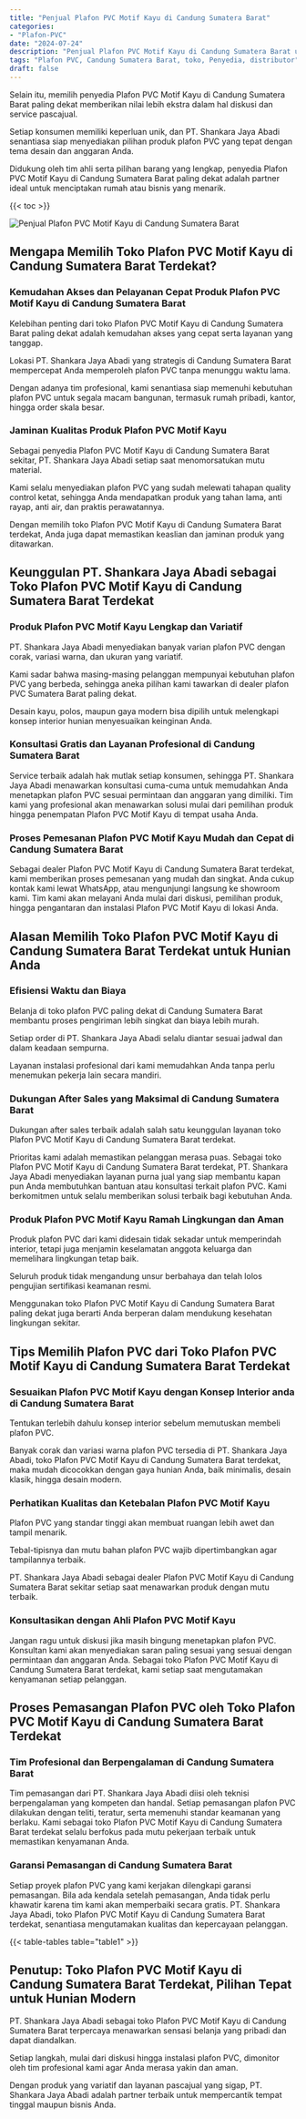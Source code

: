 ```yaml
---
title: "Penjual Plafon PVC Motif Kayu di Candung Sumatera Barat"
categories: 
- "Plafon-PVC"
date: "2024-07-24"
description: "Penjual Plafon PVC Motif Kayu di Candung Sumatera Barat untuk rumah, kantor, serta gerai. Produk terbaik, beragam motif, variasi warna modern, dengan layanan pemasangan oleh tim berpengalaman serta garansi resmi!|Jasa distribusi Plafon PVC Motif Kayu di Candung Sumatera Barat bagi kebutuhan tempat tinggal, perkantoran, maupun ritel, dengan material unggulan dan instalasi oleh tim berpengalaman serta jaminan resmi.|Alternatif Plafon PVC Motif Kayu di Candung Sumatera Barat yang andal untuk tempat tinggal, kantor, dan ritel, dengan material terbaik dan pemasangan oleh teknisi berpengalaman dan kepastian resmi.|Penyediaan Plafon PVC Motif Kayu di Candung Sumatera Barat bagi rumah, perkantoran, dan toko, dengan produk unggulan dan instalasi oleh tim profesional, dilengkapi dengan garansi resmi.}"
tags: "Plafon PVC, Candung Sumatera Barat, toko, Penyedia, distributor"
draft: false
---
```


Selain itu, memilih penyedia Plafon PVC Motif Kayu di Candung Sumatera Barat paling dekat memberikan nilai lebih ekstra dalam hal diskusi dan service pascajual.

Setiap konsumen memiliki keperluan unik, dan PT. Shankara Jaya Abadi senantiasa siap menyediakan pilihan produk plafon PVC yang tepat dengan tema desain dan anggaran Anda.

Didukung oleh tim ahli serta pilihan barang yang lengkap, penyedia Plafon PVC Motif Kayu di Candung Sumatera Barat paling dekat adalah partner ideal untuk menciptakan rumah atau bisnis yang menarik.

{{< toc >}}

![Penjual Plafon PVC Motif Kayu di Candung Sumatera Barat](/images/Plafon-PVC/Penjual-Plafon-PVC-Motif-Kayu-di-Candung-Sumatera-Barat.png)


## Mengapa Memilih Toko Plafon PVC Motif Kayu di Candung Sumatera Barat Terdekat?

### Kemudahan Akses dan Pelayanan Cepat Produk Plafon PVC Motif Kayu di Candung Sumatera Barat

Kelebihan penting dari toko Plafon PVC Motif Kayu di Candung Sumatera Barat paling dekat adalah kemudahan akses yang cepat serta layanan yang tanggap.

Lokasi PT. Shankara Jaya Abadi yang strategis di Candung Sumatera Barat mempercepat Anda memperoleh plafon PVC tanpa menunggu waktu lama.

Dengan adanya tim profesional, kami senantiasa siap memenuhi kebutuhan plafon PVC untuk segala macam bangunan, termasuk rumah pribadi, kantor, hingga order skala besar.

### Jaminan Kualitas Produk Plafon PVC Motif Kayu

Sebagai penyedia Plafon PVC Motif Kayu di Candung Sumatera Barat sekitar, PT. Shankara Jaya Abadi setiap saat menomorsatukan mutu material.

Kami selalu menyediakan plafon PVC yang sudah melewati tahapan quality control ketat, sehingga Anda mendapatkan produk yang tahan lama, anti rayap, anti air, dan praktis perawatannya.

Dengan memilih toko Plafon PVC Motif Kayu di Candung Sumatera Barat terdekat, Anda juga dapat memastikan keaslian dan jaminan produk yang ditawarkan.

## Keunggulan PT. Shankara Jaya Abadi sebagai Toko Plafon PVC Motif Kayu di Candung Sumatera Barat Terdekat

### Produk Plafon PVC Motif Kayu Lengkap dan Variatif

PT. Shankara Jaya Abadi menyediakan banyak varian plafon PVC dengan corak, variasi warna, dan ukuran yang variatif.

Kami sadar bahwa masing-masing pelanggan mempunyai kebutuhan plafon PVC yang berbeda, sehingga aneka pilihan kami tawarkan di dealer plafon PVC Sumatera Barat paling dekat.

Desain kayu, polos, maupun gaya modern bisa dipilih untuk melengkapi konsep interior hunian menyesuaikan keinginan Anda.

### Konsultasi Gratis dan Layanan Profesional di Candung Sumatera Barat

Service terbaik adalah hak mutlak setiap konsumen, sehingga PT. Shankara Jaya Abadi menawarkan konsultasi cuma-cuma untuk memudahkan Anda menetapkan plafon PVC sesuai permintaan dan anggaran yang dimiliki. Tim kami yang profesional akan menawarkan solusi mulai dari pemilihan produk hingga penempatan Plafon PVC Motif Kayu di tempat usaha Anda.

### Proses Pemesanan Plafon PVC Motif Kayu Mudah dan Cepat di Candung Sumatera Barat

Sebagai dealer Plafon PVC Motif Kayu di Candung Sumatera Barat terdekat, kami memberikan proses pemesanan yang mudah dan singkat. Anda cukup kontak kami lewat WhatsApp, atau mengunjungi langsung ke showroom kami. Tim kami akan melayani Anda mulai dari diskusi, pemilihan produk, hingga pengantaran dan instalasi Plafon PVC Motif Kayu di lokasi Anda.

## Alasan Memilih Toko Plafon PVC Motif Kayu di Candung Sumatera Barat Terdekat untuk Hunian Anda

### Efisiensi Waktu dan Biaya

Belanja di toko plafon PVC paling dekat di Candung Sumatera Barat membantu proses pengiriman lebih singkat dan biaya lebih murah.

Setiap order di PT. Shankara Jaya Abadi selalu diantar sesuai jadwal dan dalam keadaan sempurna.

Layanan instalasi profesional dari kami memudahkan Anda tanpa perlu menemukan pekerja lain secara mandiri.

### Dukungan After Sales yang Maksimal di Candung Sumatera Barat

Dukungan after sales terbaik adalah salah satu keunggulan layanan toko Plafon PVC Motif Kayu di Candung Sumatera Barat terdekat.

Prioritas kami adalah memastikan pelanggan merasa puas. Sebagai toko Plafon PVC Motif Kayu di Candung Sumatera Barat terdekat, PT. Shankara Jaya Abadi menyediakan layanan purna jual yang siap membantu kapan pun Anda membutuhkan bantuan atau konsultasi terkait plafon PVC. Kami berkomitmen untuk selalu memberikan solusi terbaik bagi kebutuhan Anda.

### Produk Plafon PVC Motif Kayu Ramah Lingkungan dan Aman

Produk plafon PVC dari kami didesain tidak sekadar untuk memperindah interior, tetapi juga menjamin keselamatan anggota keluarga dan memelihara lingkungan tetap baik.

Seluruh produk tidak mengandung unsur berbahaya dan telah lolos pengujian sertifikasi keamanan resmi.

Menggunakan toko Plafon PVC Motif Kayu di Candung Sumatera Barat paling dekat juga berarti Anda berperan dalam mendukung kesehatan lingkungan sekitar.

## Tips Memilih Plafon PVC dari Toko Plafon PVC Motif Kayu di Candung Sumatera Barat Terdekat

### Sesuaikan Plafon PVC Motif Kayu dengan Konsep Interior anda di Candung Sumatera Barat

Tentukan terlebih dahulu konsep interior sebelum memutuskan membeli plafon PVC.

Banyak corak dan variasi warna plafon PVC tersedia di PT. Shankara Jaya Abadi, toko Plafon PVC Motif Kayu di Candung Sumatera Barat terdekat, maka mudah dicocokkan dengan gaya hunian Anda, baik minimalis, desain klasik, hingga desain modern.

### Perhatikan Kualitas dan Ketebalan Plafon PVC Motif Kayu

Plafon PVC yang standar tinggi akan membuat ruangan lebih awet dan tampil menarik.

Tebal-tipisnya dan mutu bahan plafon PVC wajib dipertimbangkan agar tampilannya terbaik.

PT. Shankara Jaya Abadi sebagai dealer Plafon PVC Motif Kayu di Candung Sumatera Barat sekitar setiap saat menawarkan produk dengan mutu terbaik.

### Konsultasikan dengan Ahli Plafon PVC Motif Kayu

Jangan ragu untuk diskusi jika masih bingung menetapkan plafon PVC. Konsultan kami akan menyediakan saran paling sesuai yang sesuai dengan permintaan dan anggaran Anda. Sebagai toko Plafon PVC Motif Kayu di Candung Sumatera Barat terdekat, kami setiap saat mengutamakan kenyamanan setiap pelanggan.

## Proses Pemasangan Plafon PVC oleh Toko Plafon PVC Motif Kayu di Candung Sumatera Barat Terdekat

### Tim Profesional dan Berpengalaman di Candung Sumatera Barat

Tim pemasangan dari PT. Shankara Jaya Abadi diisi oleh teknisi berpengalaman yang kompeten dan handal. Setiap pemasangan plafon PVC dilakukan dengan teliti, teratur, serta memenuhi standar keamanan yang berlaku. Kami sebagai toko Plafon PVC Motif Kayu di Candung Sumatera Barat terdekat selalu berfokus pada mutu pekerjaan terbaik untuk memastikan kenyamanan Anda.

### Garansi Pemasangan di Candung Sumatera Barat

Setiap proyek plafon PVC yang kami kerjakan dilengkapi garansi pemasangan. Bila ada kendala setelah pemasangan, Anda tidak perlu khawatir karena tim kami akan memperbaiki secara gratis. PT. Shankara Jaya Abadi, toko Plafon PVC Motif Kayu di Candung Sumatera Barat terdekat, senantiasa mengutamakan kualitas dan kepercayaan pelanggan.

{{< table-tables table="table1" >}}

## Penutup: Toko Plafon PVC Motif Kayu di Candung Sumatera Barat Terdekat, Pilihan Tepat untuk Hunian Modern

PT. Shankara Jaya Abadi sebagai toko Plafon PVC Motif Kayu di Candung Sumatera Barat terpercaya menawarkan sensasi belanja yang pribadi dan dapat diandalkan.

Setiap langkah, mulai dari diskusi hingga instalasi plafon PVC, dimonitor oleh tim profesional kami agar Anda merasa yakin dan aman.

Dengan produk yang variatif dan layanan pascajual yang sigap, PT. Shankara Jaya Abadi adalah partner terbaik untuk mempercantik tempat tinggal maupun bisnis Anda.